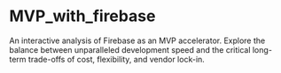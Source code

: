 # MVP_with_firebase
An interactive analysis of Firebase as an MVP accelerator. Explore the balance between unparalleled development speed and the critical long-term trade-offs of cost, flexibility, and vendor lock-in.
